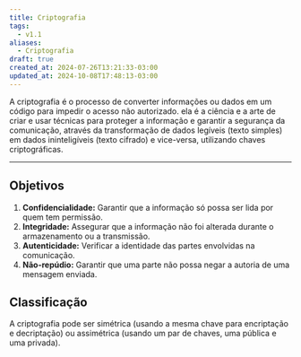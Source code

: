 ```yaml
---
title: Criptografia
tags:
  - v1.1
aliases:
  - Criptografia
draft: true
created_at: 2024-07-26T13:21:33-03:00
updated_at: 2024-10-08T17:48:13-03:00
---
```


A criptografia é o processo de converter informações ou dados em um código para impedir o acesso não autorizado. ela é a ciência e a arte de criar e usar técnicas para proteger a informação e garantir a segurança da comunicação, através da transformação de dados legíveis (texto simples) em dados ininteligíveis (texto cifrado) e vice-versa, utilizando chaves criptográficas.

---

## Objetivos

1. **Confidencialidade:** Garantir que a informação só possa ser lida por quem tem permissão.
2. **Integridade:** Assegurar que a informação não foi alterada durante o armazenamento ou a transmissão.
3. **Autenticidade:** Verificar a identidade das partes envolvidas na comunicação.
4. **Não-repúdio:** Garantir que uma parte não possa negar a autoria de uma mensagem enviada.

## Classificação

A criptografia pode ser simétrica (usando a mesma chave para encriptação e decriptação) ou assimétrica (usando um par de chaves, uma pública e uma privada). 